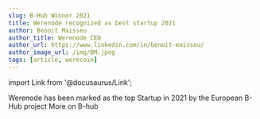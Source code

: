 ```yaml
---
slug: B-Hub Winner 2021
title: Werenode recognized as best startup 2021
author: Benoit Maisseu
author_title: Werenode CEO
author_url: https://www.linkedin.com/in/benoit-maisseu/
author_image_url: /img/BM.jpeg
tags: [article, werecoin]
---
```


import Link from '@docusaurus/Link';

Werenode has been marked as the top Startup in 2021 by the European B-Hub project <Link to='https://b-hub.eu/blockchain-startups-france/#werenode'>More on B-hub</Link> 
